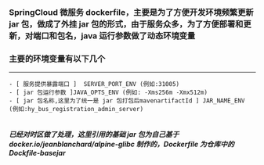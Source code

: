 ### SpringCloud 微服务 dockerfile，主要是为了方便开发环境频繁更新 jar 包，做成了外挂 jar 包的形式，由于服务众多，为了方便部署和更新，对端口和包名，java 运行参数做了动态环境变量

### 主要的环境变量有以下几个

---

    - [ 服务提供暴露端口 ]  SERVER_PORT_ENV (例如:31005)
    - [ jar 包运行参数 ]JAVA_OPTS_ENV (例如: -Xms256m -Xmx512m)
    - [ jar 包名称,这里为了统一是 jar 包打包后mavenartifactId ] JAR_NAME_ENV (例如:hy_bus_registration_admin_server)

```

```

##### 已经对时区做了处理，这里引用的基础 jar 包为自己基于 docker.io/jeanblanchard/alpine-glibc 制作的，Dockerfile 为仓库中的 Dockfile-basejar
